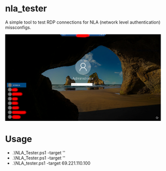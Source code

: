 # nla_tester
A simple tool to test RDP connections for NLA (network level authentication) missconfigs. 

![alt text](https://github.com/ArronJablonowski/nla_tester/blob/main/NLA_smaller.png?raw=true)

Usage
=====
* .\NLA_Tester.ps1 -target '<ip>'
* .\NLA_Tester.ps1 -target '<host>'
* .\NLA_tester.ps1 -target 69.221.110.100
